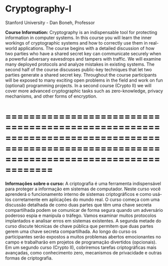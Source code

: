 # Cryptography-I
Stanford University -  Dan Boneh, Professor

**Course Information:** Cryptography is an indispensable tool for protecting information in computer systems. In this course you will learn the inner workings of cryptographic systems and how to correctly use them in real-world applications. The course begins with a detailed discussion of how two parties who have a shared secret key can communicate securely when a powerful adversary eavesdrops and tampers with traffic. We will examine many deployed protocols and analyze mistakes in existing systems. The second half of the course discusses public-key techniques that let two parties generate a shared secret key. Throughout the course participants will be exposed to many exciting open problems in the field and work on fun (optional) programming projects. In a second course (Crypto II) we will cover more advanced cryptographic tasks such as zero-knowledge, privacy mechanisms, and other forms of encryption.

==========================================================================================================================================
========================

**Informações sobre o curso:** A criptografia é uma ferramenta indispensável para proteger a informação em sistemas de computador. Neste curso você aprenderá o funcionamento interno de sistemas criptográficos e como usá-los corretamente em aplicações do mundo real. O curso começa com uma discussão detalhada de como duas partes que têm uma chave secreta compartilhada podem se comunicar de forma segura quando um adversário poderoso espia e manipula o tráfego. Vamos examinar muitos protocolos implantados e analisar erros em sistemas existentes. A segunda metade do curso discute técnicas de chave pública que permitem que duas partes gerem uma chave secreta compartilhada. Ao longo do curso os participantes serão expostos a muitos problemas abertos emocionantes no campo e trabalharão em projetos de programação divertidos (opcionais). Em um segundo curso (Crypto II), cobriremos tarefas criptográficas mais avançadas, como conhecimento zero, mecanismos de privacidade e outras formas de criptografia.
